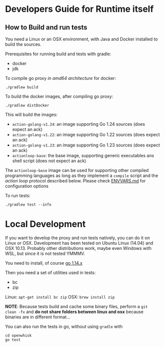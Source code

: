 <!--
#
# Licensed to the Apache Software Foundation (ASF) under one or more
# contributor license agreements.  See the NOTICE file distributed with
# this work for additional information regarding copyright ownership.
# The ASF licenses this file to You under the Apache License, Version 2.0
# (the "License"); you may not use this file except in compliance with
# the License.  You may obtain a copy of the License at
#
#     http://www.apache.org/licenses/LICENSE-2.0
#
# Unless required by applicable law or agreed to in writing, software
# distributed under the License is distributed on an "AS IS" BASIS,
# WITHOUT WARRANTIES OR CONDITIONS OF ANY KIND, either express or implied.
# See the License for the specific language governing permissions and
# limitations under the License.
#
-->
#  Developers Guide for Runtime itself

<a name="building"/>

## How to Build and run tests

You need a Linux or an OSX environment, with Java and Docker installed to build the sources.

Prerequisites for running build and tests with gradle:

- docker
- jdk

To compile go proxy *in amd64 architecture* for docker:

```
./gradlew build
```

To build the docker images, after compiling go proxy:

```
./gradlew distDocker
```

This will build the images:

* `action-golang-v1.24`: an image supporting Go 1.24 sources (does expect an ack)
* `action-golang-v1.22`: an image supporting Go 1.22 sources (does expect an ack)
* `action-golang-v1.23`: an image supporting Go 1.23 sources (does expect an ack)
* `actionloop-base`: the base image, supporting generic executables ans shell script (does not expect an ack)

The `actionloop-base` image can be used for supporting other compiled programming languages as long as they implement a `compile` script and the *action loop* protocol described below. Please check [ENVVARS.md](ENVVARS.md) for configuration options

To run tests:

```
./gradlew test --info
```
<a name="development"/>

# Local Development

If you want to develop the proxy and run tests natively, you can do it on Linux or OSX. Development has been tested on Ubuntu Linux (14.04) and OSX 10.13. Probably other distributions work, maybe even Windows with WSL, but since it is not tested YMMMV.

You need to install, of course [go 1.14.x](https://golang.org/doc/install)

Then you need a set of utilities used in tests:

- bc
- zip

Linux: `apt-get install bc zip`
OSX: `brew install zip`

**NOTE**: Because tests build and cache some binary files, perform a `git clean -fx` and **do not share folders between linux and osx** because binaries are in different format...

You can also run the tests in go, without using `gradle` with

```
cd openwhisk
go test
```
